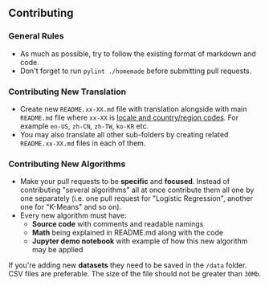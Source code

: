 ## Contributing

### General Rules

- As much as possible, try to follow the existing format of markdown and code.
- Don't forget to run `pylint ./homemade` before submitting pull requests.

### Contributing New Translation

- Create new `README.xx-XX.md` file with translation alongside with main `README.md` file where `xx-XX` is [locale and country/region codes](http://www.lingoes.net/en/translator/langcode.htm). For example `en-US`, `zh-CN`, `zh-TW`, `ko-KR` etc.
- You may also translate all other sub-folders by creating related `README.xx-XX.md` files in each of them.

### Contributing New Algorithms

- Make your pull requests to be **specific** and **focused**. Instead of contributing "several algorithms" all at once contribute them all one by one separately (i.e. one pull request for "Logistic Regression", another one for "K-Means" and so on).
- Every new algorithm must have:
    - **Source code** with comments and readable namings
    - **Math** being explained in README.md along with the code
    - **Jupyter demo notebook** with example of how this new algorithm may be applied

If you're adding new **datasets** they need to be saved in the `/data` folder. CSV files are preferable. The size of the file should not be greater than `30Mb`.
